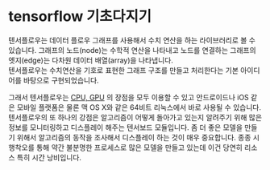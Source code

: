 # tensorflow 기초다지기
텐서플로우는 데이터 플로우 그래프를 사용해서 수치 연산을 하는 라이브러리로 볼 수 있습니다. 그래프의 노드(node)는 수학적 연산을 나타내고 노드를 연결하는 그래프의 엣지(edge)는 다차원 데이터 배열(array)을 나타냅니다.<br/>
텐서플로우는 수치연산을 기호로 표현한 그래프 구조를 만들고 처리한다는 기본 아이디어를 바탕으로 구현되었습니다. 

그래서 텐서플로우는 [CPU, GPU](https://github.com/Kim-Jiwan/N.S.T-project/blob/master/study/CPUvsGPU.md) 의 장점을 모두 이용할 수 있고 안드로이드나 iOS 같은 모바일 플랫폼은 물론 맥 OS X와 같은 64비트 리눅스에서 바로 사용될 수 있습니다.
텐서플로우의 또 하나의 강점은 알고리즘이 어떻게 돌아가고 있는지 알려주기 위해 많은 정보를 모니터링하고 디스플레이 해주는 텐서보드 모듈입니다. 좀 더 좋은 모델을 만들기 위해서 알고리즘의 동작을 조사해서 디스플레이 하는 것이 매우 중요합니다. 종종 시행착오를 통해 약간 불분명한 프로세스로 많은 모델을 만들고 있는데 이건 당연히 리소스 특히 시간 낭비입니다.